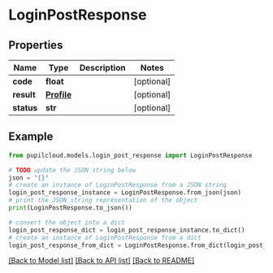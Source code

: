 # LoginPostResponse


## Properties

Name | Type | Description | Notes
------------ | ------------- | ------------- | -------------
**code** | **float** |  | [optional] 
**result** | [**Profile**](Profile.md) |  | [optional] 
**status** | **str** |  | [optional] 

## Example

```python
from pupilcloud.models.login_post_response import LoginPostResponse

# TODO update the JSON string below
json = "{}"
# create an instance of LoginPostResponse from a JSON string
login_post_response_instance = LoginPostResponse.from_json(json)
# print the JSON string representation of the object
print(LoginPostResponse.to_json())

# convert the object into a dict
login_post_response_dict = login_post_response_instance.to_dict()
# create an instance of LoginPostResponse from a dict
login_post_response_from_dict = LoginPostResponse.from_dict(login_post_response_dict)
```
[[Back to Model list]](../README.md#documentation-for-models) [[Back to API list]](../README.md#documentation-for-api-endpoints) [[Back to README]](../README.md)


